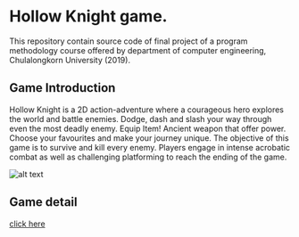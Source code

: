 # Hollow Knight game.
This repository contain source code of final project of a program methodology course offered by department of computer engineering, Chulalongkorn University (2019).

## Game Introduction
Hollow Knight is a 2D action-adventure​ ​where a courageous hero explores the world and battle enemies. Dodge, dash and slash your way through even the most deadly enemy. Equip Item! Ancient weapon that offer power. Choose your favourites and make your journey unique. The objective of this game is to survive and kill every enemy. Players engage in intense acrobatic combat as well as challenging platforming to reach the ending of the game.

![alt text](https://github.com/nasri-repositories/PromethProject-HollowKnight/blob/master/images.png?raw=true)

## Game detail
[click here](https://github.com/nasri-repositories/PromethProject-HollowKnight/blob/master/Hollow_Knight%20Report.pdf)


